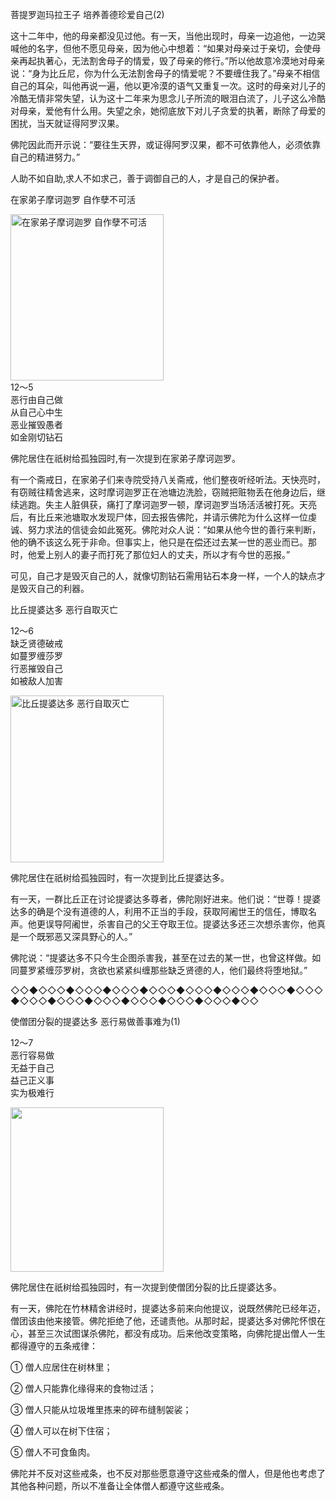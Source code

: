 菩提罗迦玛拉王子 培养善德珍爱自己(2)

这十二年中，他的母亲都没见过他。有一天，当他出现时，母亲一边追他，一边哭喊他的名字，但他不愿见母亲，因为他心中想着：“如果对母亲过于亲切，会使母亲再起执著心，无法割舍母子的情爱，毁了母亲的修行。”所以他故意冷漠地对母亲说：“身为比丘尼，你为什么无法割舍母子的情爱呢？不要缠住我了。”母亲不相信自己的耳朵，叫他再说一遍，他以更冷漠的语气又重复一次。这时的母亲对儿子的冷酷无情非常失望，认为这十二年来为思念儿子所流的眼泪白流了，儿子这么冷酷对母亲，爱他有什么用。失望之余，她彻底放下对儿子贪爱的执著，断除了母爱的困扰，当天就证得阿罗汉果。

佛陀因此而开示说：“要往生天界，或证得阿罗汉果，都不可依靠他人，必须依靠自己的精进努力。”

人助不如自助,求人不如求己，善于调御自己的人，才是自己的保护者。

在家弟子摩诃迦罗 自作孽不可活

<div class="e2">
<img src="images/fjj-53-1.jpg" width="245" height="266" alt="在家弟子摩诃迦罗 自作孽不可活"/>
<div>
12～5<br>
 恶行由自己做<br>
 从自己心中生<br>
 恶业摧毁愚者<br>
 如金刚切钻石
</div>
</div>

佛陀居住在祇树给孤独园时,有一次提到在家弟子摩诃迦罗。

有一个斋戒日，在家弟子们来寺院受持八关斋戒，他们整夜听经听法。天快亮时，有窃贼往精舍逃来，这时摩诃迦罗正在池塘边洗脸，窃贼把赃物丢在他身边后，继续逃跑。失主人脏俱获，痛打了摩诃迦罗一顿，摩诃迦罗当场活活被打死。天亮后，有比丘来池塘取水发现尸体，回去报告佛陀，并请示佛陀为什么这样一位虔诚、努力求法的信徒会如此冤死。佛陀对众人说：“如果从他今世的善行来判断，他的确不该这么死于非命。但事实上，他只是在偿还过去某一世的恶业而已。那时，他爱上别人的妻子而打死了那位妇人的丈夫，所以才有今世的恶报。”

可见，自己才是毁灭自己的人，就像切割钻石需用钻石本身一样，一个人的缺点才是毁灭自己的利器。



比丘提婆达多 恶行自取灭亡

<div class="e2">
<div>
 <p class="p13-5">12～6<br>
 缺乏贤德破戒<br>
 如蔓罗缠莎罗<br>
 行恶摧毁自己<br>
 如被敌人加害</p> 
</div>
<img src="images/fjj-53-2.jpg" width="245" height="267" alt="比丘提婆达多 恶行自取灭亡"/>
</div>

佛陀居住在祇树给孤独园时，有一次提到比丘提婆达多。

有一天，一群比丘正在讨论提婆达多尊者，佛陀刚好进来。他们说：“世尊！提婆达多的确是个没有道德的人，利用不正当的手段，获取阿阇世王的信任，博取名声。他更误导阿阇世，杀害自己的父王夺取王位。提婆达多还三次想杀害你，他真是一个既邪恶又深具野心的人。”

佛陀说：“提婆达多不只今生企图杀害我，甚至在过去的某一世，也曾这样做。如同蔓罗紧缠莎罗树，贪欲也紧紧纠缠那些缺乏贤德的人，他们最终将堕地狱。”

◇◇◆◇◇◇◆◇◇◇◆◇◇◇◆◇◇◇◆◇◇◇◆◇◇◇◆◇◇◇◆◇◇◇◆◇◇◇◆◇◇◇◆◇◇◇◆◇◇◇◆◇◇◇◆◇◇◇◆◇◇



使僧团分裂的提婆达多 恶行易做善事难为(1)



<div class="e2">
<div>
 <p class="p13-5">12～7<br>
 恶行容易做<br>
 无益于自己<br>
 益己正义事<br>
 实为极难行<br>
 </p> 
</div>
<img src="images/fjj-53-3.jpg" width="245" height="263" alt=""/>
</div>

佛陀居住在祇树给孤独园时，有一次提到使僧团分裂的比丘提婆达多。

有一天，佛陀在竹林精舍讲经时，提婆达多前来向他提议，说既然佛陀已经年迈，僧团该由他来接管。佛陀拒绝了他，还谴责他。从那时起，提婆达多对佛陀怀恨在心，甚至三次试图谋杀佛陀，都没有成功。后来他改变策略，向佛陀提出僧人一生都得遵守的五条戒律：

① 僧人应居住在树林里；

② 僧人只能靠化缘得来的食物过活；

③ 僧人只能从垃圾堆里拣来的碎布缝制袈裟；

④ 僧人可以在树下住宿；

⑤ 僧人不可食鱼肉。

佛陀并不反对这些戒条，也不反对那些愿意遵守这些戒条的僧人，但是他也考虑了其他各种问题，所以不准备让全体僧人都遵守这些戒条。
